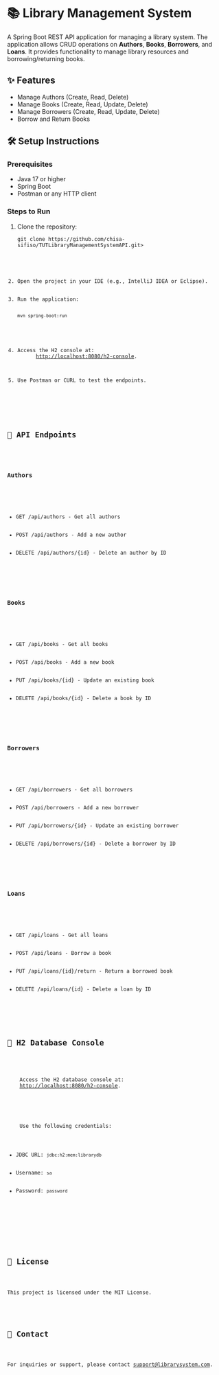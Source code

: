 
<body>
  <h1>📚 Library Management System</h1>
  <p>
    A Spring Boot REST API application for managing a library system. The application allows CRUD operations on 
    <strong>Authors</strong>, <strong>Books</strong>, <strong>Borrowers</strong>, and <strong>Loans</strong>.
    It provides functionality to manage library resources and borrowing/returning books.
  </p>

  <h2>✨ Features</h2>
  <ul>
    <li>Manage Authors (Create, Read, Delete)</li>
    <li>Manage Books (Create, Read, Update, Delete)</li>
    <li>Manage Borrowers (Create, Read, Update, Delete)</li>
    <li>Borrow and Return Books</li>
  </ul>

  <h2>🛠️ Setup Instructions</h2>

  <h3>Prerequisites</h3>
  <ul>
    <li>Java 17 or higher</li>
    <li>Spring Boot</li>
    <li>Postman or any HTTP client</li>
  </ul>

  <h3>Steps to Run</h3>
  <ol>
    <li>Clone the repository:
      <pre><code>git clone https://github.com/chisa-sifiso/TUTLibraryManagementSystemAPI.git></pre>
    </li>
    <li>Open the project in your IDE (e.g., IntelliJ IDEA or Eclipse).</li>
    <li>Run the application:
      <pre><code>mvn spring-boot:run</code></pre>
    </li>
    <li>Access the H2 console at:
      <a href="http://localhost:8080/h2-console" target="_blank">http://localhost:8080/h2-console</a>.
    </li>
    <li>Use Postman or CURL to test the endpoints.</li>
  </ol>

  <h2>🔗 API Endpoints</h2>

  <h3>Authors</h3>
  <ul>
    <li>GET /api/authors - Get all authors</li>
    <li>POST /api/authors - Add a new author</li>
    <li>DELETE /api/authors/{id} - Delete an author by ID</li>
  </ul>

  <h3>Books</h3>
  <ul>
    <li>GET /api/books - Get all books</li>
    <li>POST /api/books - Add a new book</li>
    <li>PUT /api/books/{id} - Update an existing book</li>
    <li>DELETE /api/books/{id} - Delete a book by ID</li>
  </ul>

  <h3>Borrowers</h3>
  <ul>
    <li>GET /api/borrowers - Get all borrowers</li>
    <li>POST /api/borrowers - Add a new borrower</li>
    <li>PUT /api/borrowers/{id} - Update an existing borrower</li>
    <li>DELETE /api/borrowers/{id} - Delete a borrower by ID</li>
  </ul>

  <h3>Loans</h3>
  <ul>
    <li>GET /api/loans - Get all loans</li>
    <li>POST /api/loans - Borrow a book</li>
    <li>PUT /api/loans/{id}/return - Return a borrowed book</li>
    <li>DELETE /api/loans/{id} - Delete a loan by ID</li>
  </ul>

  <h2>💾 H2 Database Console</h2>
  <p>
    Access the H2 database console at:
    <a href="http://localhost:8080/h2-console" target="_blank">http://localhost:8080/h2-console</a>.
  </p>
  <p>
    Use the following credentials:
    <ul>
      <li>JDBC URL: <code>jdbc:h2:mem:librarydb</code></li>
      <li>Username: <code>sa</code></li>
      <li>Password: <code>password</code></li>
    </ul>
  </p>

  <h2>📄 License</h2>
  <p>This project is licensed under the MIT License.</p>

  <h2>📧 Contact</h2>
  <p>For inquiries or support, please contact <a href="mailto:support@librarysystem.com">support@librarysystem.com</a>.</p>
</body>
</html>
